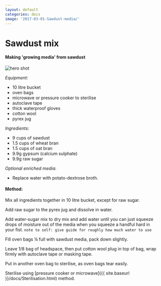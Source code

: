 ```yaml
---
layout: default
categories: docs
image: '2017-03-01-Sawdust-media/'
---
```


# Sawdust mix

#### Making 'growing media' from sawdust  
![hero shot]({{site.baseurl}}{{site.imageurl}}{{page.image}}IMG_xxxx.jpg)

_Equipment:_   

 - 10 litre bucket
 - oven bags
 - microwave or pressure cooker to sterilise
 - autoclave tape  
 - thick waterproof gloves  
 - cotton wool  
 - pyrex jug  

_Ingredients:_  

 - 9 cups of sawdust
 - 1.5 cups of wheat bran
 - 1.5 cups of oat bran
 - 9.9g gypsum (calcium sulphate)
 - 9.9g raw sugar

_Optional enriched media:_  

 - Replace water with potato-dextrose broth.

#### Method:
Mix all ingredients together in 10 litre bucket, except for raw sugar.  

Add raw sugar to the pyrex jug and dissolve in water.

Add water-sugar mix to dry mix and add water until you can just squeeze drops of moisture out of the media when you squeeze a handful hard in your fist.  `note to self: give guide for roughly how much water to use`

Fill oven bags ¼ full with sawdust media, pack down slightly.  

Leave 1/8 bag of headspace, then put cotton wool plug in top of bag, wrap firmly with autoclave tape or masking tape.  

Put in another oven bag to sterilise, as oven bags tear easily.  

Sterilise using [pressure cooker or microwave]({{ site.baseurl }}/docs/Sterilisation.html) method.
